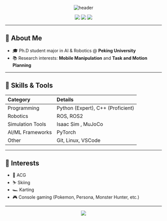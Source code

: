 <!-- Profile Header -->
<p align="center">
  <img src="https://capsule-render.vercel.app/api?type=waving&color=gradient&height=180&section=header&text=Welcome%20to%20fi6's%20GitHub!&fontSize=40&animation=fadeIn" alt="header"/>
</p>

<p align="center">
  <img src="https://img.shields.io/badge/Peking%20University-AI%20%26%20Robotics-blue?style=for-the-badge" />
  <img src="https://img.shields.io/badge/Python-Expert-green?style=for-the-badge" />
  <img src="https://img.shields.io/badge/C++-Proficient-blue?style=for-the-badge" />
</p>

---

## 👋 About Me

- 🎓 Ph.D student major in AI & Robotics @ **Peking University**
- 📚 Research interests: **Mobile Manipulation** and **Task and Motion Planning**

---

## 🚀 Skills & Tools

| Category         | Details                                   |
| :---             | :---                                      |
| Programming      | Python (Expert), C++ (Proficient)         |
| Robotics         | ROS, ROS2                                 |
| Simulation Tools | Isaac Sim , MuJoCo                        |
| AI/ML Frameworks | PyTorch                                   |
| Other            | Git, Linux, VSCode                        |

---

## 🌱 Interests

- 🌸 ACG    
- ⛷️ Skiing  
- 🏎️ Karting  
- 🎮 Console gaming (Pokemon, Persona, Monster Hunter, etc.)  

---

<p align="center">
  <img src="https://capsule-render.vercel.app/api?type=waving&color=gradient&height=120&section=footer"/>
</p>
